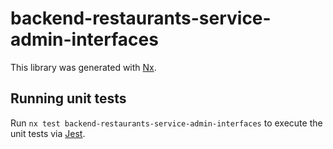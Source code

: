 # backend-restaurants-service-admin-interfaces

This library was generated with [Nx](https://nx.dev).

## Running unit tests

Run `nx test backend-restaurants-service-admin-interfaces` to execute the unit tests via [Jest](https://jestjs.io).
